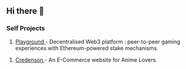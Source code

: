 ## Hi there 👋
<!--
**Khprateek/Khprateek** is a ✨ _special_ ✨ repository because its `README.md` (this file) appears on your GitHub profile.

Here are some ideas to get you started:

- 🔭 I’m currently working on ...
- 🌱 I’m currently learning ...
- 👯 I’m looking to collaborate on ...
- 🤔 I’m looking for help with ...
- 💬 Ask me about ...
- 📫 How to reach me: ...
- 😄 Pronouns: ...
- ⚡ Fun fact: ...
-->
<h3 align="left">Self Projects</h3>
<ol>
  <li><a href="https://github.com/Khprateek/Playground">
    Playground
  </a>
    - Decentralised Web3 platform : peer-to-peer gaming experiences with Ethereum-powered stake mechanisms.
  </li>
</ol>
<ol>
  <li><a href="https://github.com/Khprateek/Playground">
    Credenson
  </a>
    - An E-Commerce website for Anime Lovers.
  </li>
</ol>
